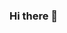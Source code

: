 ### Hi there 👋

<!--
**yeslxm/yeslxm** is a ✨ _special_ ✨ repository because its `README.md` (this file) appears on your GitHub profile.

Here are some ideas to get you started:

- 🔭 I’m currently working on ...
- 🌱 I’m currently learning ...
- 👯 I’m looking to collaborate on ...
- 🤔 I’m looking for help with ...
- 💬 Ask me about ...
- 📫 How to reach me: ...
- 😄 Pronouns: ...
- ⚡ Fun fact: ...
<a href="https://yeslxm.github.io/yeslxm/%E7%97%85%E5%A8%87%E8%A3%85%E9%80%BCbgm.mp3">bgm</a> &nbsp&nbsp&nbsp&nbsp
</h1>装逼
-->

